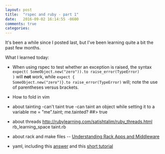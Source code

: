 ```yaml
---
layout: post
title:  "rspec and ruby - part 1"
date:   2016-09-02 16:14:55 -0600
comments: true
categories: 
---
```


It's been a while since I posted last, but I've been learning quite a bit the past few months. 

What I learned today:

- When using rspec to test whether an exception is raised, the syntax <code>expect( SomeObject.new("zero")).to raise_error(TypeError) )</code> will **not** work, while <code>expect { SomeObject.new("zero")}.to raise_error(TypeError)</code> will; note the use of parentheses versus brackets.

- How to fold in vim

- about tainting
  -can't taint true
  -can taint an object while setting it to a variable me = "me".taint; me.tainted? ##> true

- about threads
http://rubylearning.com/satishtalim/ruby_threads.html
rb_learning_space taint.rb

- about rack and make files -- [Understanding Rack Apps and Middleware](https://blog.engineyard.com/2015/understanding-rack-apps-and-middleware)

- yaml, including this [answer](http://stackoverflow.com/a/13950297/5650506) and this [short tutorial](http://rhnh.net/2011/01/31/yaml-tutorial)
